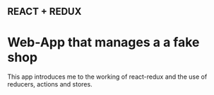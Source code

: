 ## REACT + REDUX
# Web-App that manages a a fake shop

This app introduces me to the working of react-redux and the use of reducers, actions and stores. 